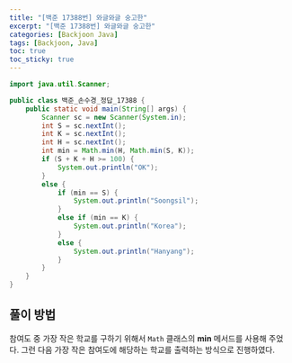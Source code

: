 ```yaml
---
title: "[백준 17388번] 와글와글 숭고한"
excerpt: "[백준 17388번] 와글와글 숭고한"
categories: [Backjoon Java]
tags: [Backjoon, Java]
toc: true
toc_sticky: true
---
```


```java
import java.util.Scanner;

public class 백준_손수경_정답_17388 {
    public static void main(String[] args) {
        Scanner sc = new Scanner(System.in);
        int S = sc.nextInt();
        int K = sc.nextInt();
        int H = sc.nextInt();
        int min = Math.min(H, Math.min(S, K));
        if (S + K + H >= 100) {
            System.out.println("OK");
        }
        else {
            if (min == S) {
                System.out.println("Soongsil");
            }
            else if (min == K) {
                System.out.println("Korea");
            }
            else {
                System.out.println("Hanyang");
            }
        }
    }
}
```

## 풀이 방법

참여도 중 가장 작은 학교를 구하기 위해서 `Math` 클래스의 **min** 메서드를 사용해 주었다. 그런 다음 가장 작은 참여도에 해당하는 학교를 출력하는 방식으로 진행하였다. 